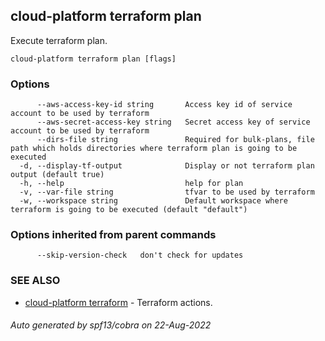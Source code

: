 ## cloud-platform terraform plan

Execute terraform plan.

```
cloud-platform terraform plan [flags]
```

### Options

```
      --aws-access-key-id string       Access key id of service account to be used by terraform
      --aws-secret-access-key string   Secret access key of service account to be used by terraform
      --dirs-file string               Required for bulk-plans, file path which holds directories where terraform plan is going to be executed
  -d, --display-tf-output              Display or not terraform plan output (default true)
  -h, --help                           help for plan
  -v, --var-file string                tfvar to be used by terraform
  -w, --workspace string               Default workspace where terraform is going to be executed (default "default")
```

### Options inherited from parent commands

```
      --skip-version-check   don't check for updates
```

### SEE ALSO

* [cloud-platform terraform](cloud-platform_terraform.md)	 - Terraform actions.

###### Auto generated by spf13/cobra on 22-Aug-2022
